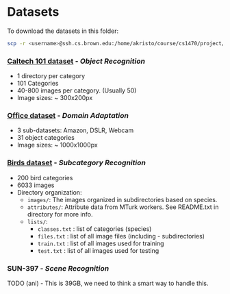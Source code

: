 # Datasets
To download the datasets in this folder:
```bash
scp -r <username>@ssh.cs.brown.edu:/home/akristo/course/cs1470/project/datasets/ .
```

### **[Caltech 101 dataset](http://www.vision.caltech.edu/Image_Datasets/Caltech101/)** - _Object Recognition_

- 1 directory per category
- 101 Categories
- 40-800 images per category. (Usually 50)
- Image sizes: ~ 300x200px

### **[Office dataset](https://people.eecs.berkeley.edu/~jhoffman/domainadapt/)** - _Domain Adaptation_

- 3 sub-datasets: Amazon, DSLR, Webcam
- 31 object categories
- Image sizes: ~ 1000x1000px

### **[Birds dataset](http://www.vision.caltech.edu/visipedia/CUB-200.html)** - _Subcategory Recognition_

- 200 bird categories
- 6033 images
- Directory organization:
  - `images/`: The images organized in subdirectories based on species.
  - `attributes/`: Attribute data from MTurk workers. See README.txt in directory for more info.
  - `lists/`:
      - `classes.txt` : list of categories (species)
      - `files.txt`   : list of all image files (including - subdirectories)
      - `train.txt`   : list of all images used for training
      - `test.txt`    : list of all images used for testing

### **SUN-397** - _Scene Recognition_

TODO (ani) - This is 39GB, we need to think a smart way to handle this.
